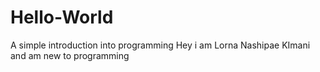 # Hello-World
A simple introduction into programming
Hey i am Lorna Nashipae KImani and am new to programming
